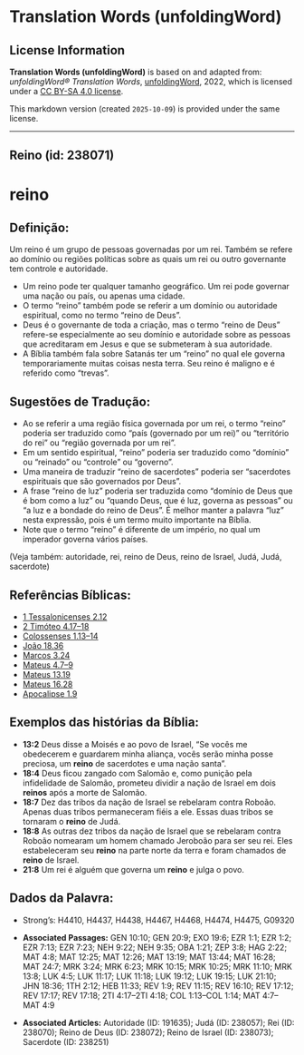 # Translation Words (unfoldingWord)

## License Information

**Translation Words (unfoldingWord)** is based on and adapted from: _unfoldingWord® Translation Words_, [unfoldingWord](https://unfoldingword.org/utw), 2022, which is licensed under a [CC BY-SA 4.0 license](https://creativecommons.org/licenses/by-sa/4.0/legalcode.en).

This markdown version (created `2025-10-09`) is provided under the same license.



--------------------------------

## Reino (id: 238071)

reino
=====

Definição:
----------

Um reino é um grupo de pessoas governadas por um rei. Também se refere ao domínio ou regiões políticas sobre as quais um rei ou outro governante tem controle e autoridade.

* Um reino pode ter qualquer tamanho geográfico. Um rei pode governar uma nação ou país, ou apenas uma cidade.
* O termo “reino” também pode se referir a um domínio ou autoridade espiritual, como no termo “reino de Deus”.
* Deus é o governante de toda a criação, mas o termo “reino de Deus” refere\-se especialmente ao seu domínio e autoridade sobre as pessoas que acreditaram em Jesus e que se submeteram à sua autoridade.
* A Bíblia também fala sobre Satanás ter um “reino” no qual ele governa temporariamente muitas coisas nesta terra. Seu reino é maligno e é referido como “trevas”.

Sugestões de Tradução:
----------------------

* Ao se referir a uma região física governada por um rei, o termo “reino” poderia ser traduzido como “país (governado por um rei)” ou “território do rei” ou “região governada por um rei”.
* Em um sentido espiritual, “reino” poderia ser traduzido como “domínio” ou “reinado” ou “controle” ou “governo”.
* Uma maneira de traduzir “reino de sacerdotes” poderia ser “sacerdotes espirituais que são governados por Deus”.
* A frase “reino de luz” poderia ser traduzida como “domínio de Deus que é bom como a luz” ou “quando Deus, que é luz, governa as pessoas” ou “a luz e a bondade do reino de Deus”. É melhor manter a palavra “luz” nesta expressão, pois é um termo muito importante na Bíblia.
* Note que o termo “reino” é diferente de um império, no qual um imperador governa vários países.

(Veja também: autoridade, rei, reino de Deus, reino de Israel, Judá, Judá, sacerdote)

Referências Bíblicas:
---------------------

* [1 Tessalonicenses 2\.12](https://ref.ly/1Thess2:12)
* [2 Timóteo 4\.17–18](https://ref.ly/2Tim4:17-2Tim4:18)
* [Colossenses 1\.13–14](https://ref.ly/Col1:13-Col1:14)
* [João 18\.36](https://ref.ly/John18:36)
* [Marcos 3\.24](https://ref.ly/Mark3:24)
* [Mateus 4\.7–9](https://ref.ly/Matt4:7-Matt4:9)
* [Mateus 13\.19](https://ref.ly/Matt13:19)
* [Mateus 16\.28](https://ref.ly/Matt16:28)
* [Apocalipse 1\.9](https://ref.ly/Rev1:9)

Exemplos das histórias da Bíblia:
---------------------------------

* **13:2** Deus disse a Moisés e ao povo de Israel, “Se vocês me obedecerem e guardarem minha aliança, vocês serão minha posse preciosa, um **reino** de sacerdotes e uma nação santa”.
* **18:4** Deus ficou zangado com Salomão e, como punição pela infidelidade de Salomão, prometeu dividir a nação de Israel em dois **reinos** após a morte de Salomão.
* **18:7** Dez das tribos da nação de Israel se rebelaram contra Roboão. Apenas duas tribos permaneceram fiéis a ele. Essas duas tribos se tornaram o **reino** de Judá.
* **18:8** As outras dez tribos da nação de Israel que se rebelaram contra Roboão nomearam um homem chamado Jeroboão para ser seu rei. Eles estabeleceram seu **reino** na parte norte da terra e foram chamados de **reino** de Israel.
* **21:8** Um rei é alguém que governa um **reino** e julga o povo.

Dados da Palavra:
-----------------

* Strong’s: H4410, H4437, H4438, H4467, H4468, H4474, H4475, G09320

* **Associated Passages:** GEN 10:10; GEN 20:9; EXO 19:6; EZR 1:1; EZR 1:2; EZR 7:13; EZR 7:23; NEH 9:22; NEH 9:35; OBA 1:21; ZEP 3:8; HAG 2:22; MAT 4:8; MAT 12:25; MAT 12:26; MAT 13:19; MAT 13:44; MAT 16:28; MAT 24:7; MRK 3:24; MRK 6:23; MRK 10:15; MRK 10:25; MRK 11:10; MRK 13:8; LUK 4:5; LUK 11:17; LUK 11:18; LUK 19:12; LUK 19:15; LUK 21:10; JHN 18:36; 1TH 2:12; HEB 11:33; REV 1:9; REV 11:15; REV 16:10; REV 17:12; REV 17:17; REV 17:18; 2TI 4:17–2TI 4:18; COL 1:13–COL 1:14; MAT 4:7–MAT 4:9
* **Associated Articles:** Autoridade (ID: 191635); Judá (ID: 238057); Rei (ID: 238070); Reino de Deus (ID: 238072); Reino de Israel (ID: 238073); Sacerdote (ID: 238251)

